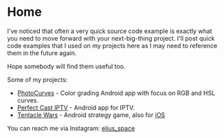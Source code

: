 # Home

I've noticed that often a very quick source code example is exactly what you need to move forward with your next-big-thing project. I'll post quick code examples that I used on my projects here as I may need to reference them in the future again.

Hope somebody will find them useful too.

Some of my projects:

 - [PhotoCurves](https://play.google.com/store/apps/details?id=com.foreachi.photocurves) - Color grading Android app with focus on RGB and HSL curves.
 - [Perfect Cast IPTV](https://play.google.com/store/apps/details?id=com.niklabs.ppremote) - Android app for IPTV.
 - [Tentacle Wars](https://play.google.com/store/apps/details?id=com.fdgentertainment.tentaclewars.gp.free) - Android strategy game, also for [iOS](https://apps.apple.com/us/app/tentacle-wars/id1065786902)

You can reach me via Instagram: [elius_space](https://www.instagram.com/elius_space/)

